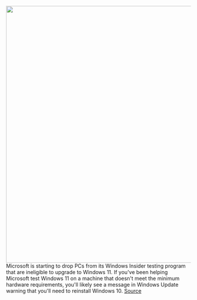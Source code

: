 <img src='https://cdn.vox-cdn.com/thumbor/jnNEnGxvqhmChYK6OTHzEJkoRmE=/0x0:1600x1000/1200x800/filters:focal(672x372:928x628)/cdn.vox-cdn.com/uploads/chorus_image/image/69801955/windows11stock.0.jpg' width='700px' /><br/>
Microsoft is starting to drop PCs from its Windows Insider testing program that are ineligible to upgrade to Windows 11. If you've been helping Microsoft test Windows 11 on a machine that doesn't meet the minimum hardware requirements, you'll likely see a message in Windows Update warning that you'll need to reinstall Windows 10.
<a href='https://www.theverge.com/2021/9/1/22651851/microsoft-windows-11-testing-pcs-requirements-changes'> Source <a/>